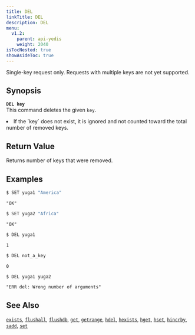 ```yaml
---
title: DEL
linkTitle: DEL
description: DEL
menu:
  v1.2:
    parent: api-yedis
    weight: 2040
isTocNested: true
showAsideToc: true
---
```

Single-key request only. Requests with multiple keys are not yet supported.

## Synopsis
<!-- <b>`DEL key [key ...]`</b><br> -->
<b>`DEL key`</b><br>
This command deletes the given `key`.

<li>If the `key` does not exist, it is ignored and not counted toward the total number of removed keys.</li>

## Return Value
Returns number of keys that were removed.

## Examples

```sh
$ SET yuga1 "America"
```

```
"OK"
```

```sh
$ SET yuga2 "Africa"
```

```
"OK"
```

```sh
$ DEL yuga1
```

```
1
```

```sh
$ DEL not_a_key
```

```
0
```

```sh
$ DEL yuga1 yuga2
```

```
"ERR del: Wrong number of arguments"
```

## See Also
[`exists`](../exists/), [`flushall`](../flushall/), [`flushdb`](../flushdb/), [`get`](../get/), [`getrange`](../getrange/), [`hdel`](../hdel/), [`hexists`](../hexists/), [`hget`](../hget/), [`hset`](../hset/), [`hincrby`](../hincrby/), [`sadd`](../sadd/), [`set`](../set/)
